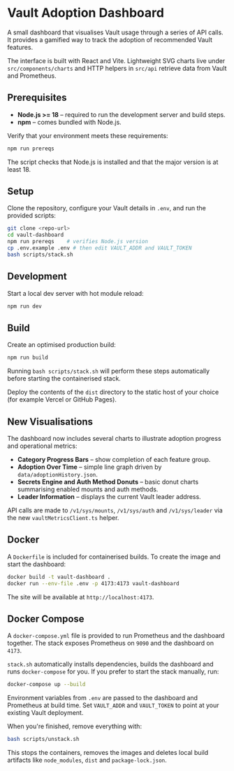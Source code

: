 # Vault Adoption Dashboard

A small dashboard that visualises Vault usage through a series of API calls. It provides a gamified way to track the adoption of recommended Vault features.

The interface is built with React and Vite. Lightweight SVG charts live under
`src/components/charts` and HTTP helpers in `src/api` retrieve data from Vault
and Prometheus.

## Prerequisites

* **Node.js >= 18** – required to run the development server and build steps.
* **npm** – comes bundled with Node.js.

Verify that your environment meets these requirements:

```bash
npm run prereqs
```

The script checks that Node.js is installed and that the major version is at least 18.

## Setup

Clone the repository, configure your Vault details in `.env`, and run the provided scripts:

```bash
git clone <repo-url>
cd vault-dashboard
npm run prereqs    # verifies Node.js version
cp .env.example .env # then edit VAULT_ADDR and VAULT_TOKEN
bash scripts/stack.sh
```

## Development

Start a local dev server with hot module reload:

```bash
npm run dev
```

## Build

Create an optimised production build:

```bash
npm run build
```

Running `bash scripts/stack.sh` will perform these steps automatically before
starting the containerised stack.

Deploy the contents of the `dist` directory to the static host of your choice (for example Vercel or GitHub Pages).

## New Visualisations

The dashboard now includes several charts to illustrate adoption progress and operational metrics:

- **Category Progress Bars** – show completion of each feature group.
- **Adoption Over Time** – simple line graph driven by `data/adoptionHistory.json`.
- **Secrets Engine and Auth Method Donuts** – basic donut charts summarising enabled mounts and auth methods.
- **Leader Information** – displays the current Vault leader address.

API calls are made to `/v1/sys/mounts`, `/v1/sys/auth` and `/v1/sys/leader` via the new `vaultMetricsClient.ts` helper.

## Docker

A `Dockerfile` is included for containerised builds. To create the image and start the dashboard:

```bash
docker build -t vault-dashboard .
docker run --env-file .env -p 4173:4173 vault-dashboard
```

The site will be available at `http://localhost:4173`.

## Docker Compose

A `docker-compose.yml` file is provided to run Prometheus and the
dashboard together. The stack exposes Prometheus on `9090`
and the dashboard on `4173`.

`stack.sh` automatically installs dependencies, builds the dashboard and runs
`docker-compose` for you. If you prefer to start the stack manually, run:

```bash
docker-compose up --build
```

Environment variables from `.env` are passed to the dashboard and Prometheus at build time. Set `VAULT_ADDR` and `VAULT_TOKEN` to point at your existing Vault deployment.

When you're finished, remove everything with:

```bash
bash scripts/unstack.sh
```

This stops the containers, removes the images and deletes local build
artifacts like `node_modules`, `dist` and `package-lock.json`.
